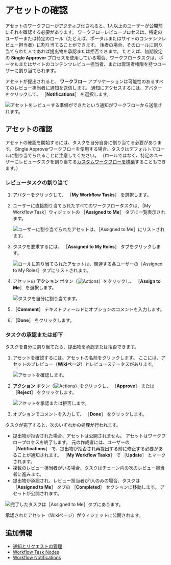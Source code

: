# アセットの確認

アセットのワークフローが[アクティブ化](./activating-workflow.md)されると、1人以上のユーザーが公開前にそれを確認する必要があります。 ワークフローレビュープロセスは、特定のユーザーまたは特定のロール（たとえば、ポータルまたはサイトのコンテンツレビュー担当者）に割り当てることができます。 後者の場合、そのロールに割り当てられた人であれば提出物を承認または拒否できます。 たとえば、初期設定の **Single Approver** プロセスを使用している場合、ワークフロータスクは、ポータルまたはサイトのコンテンツレビュー担当者、または管理者権限を持つユーザーに割り当てられます。

アセットが提出されると、 **ワークフロー** アプリケーションは可能性のあるすべてのレビュー担当者に通知を送信します。 通知にアクセスするには、アバターをクリックして、 ［**Notifications**］ を選択します。

![アセットをレビューする準備ができたという通知がワークフローから送信されます。](./reviewing-assets/images/01.png)

<a name="reviewing-an-asset" />

## アセットの確認

アセットの確認を開始するには、タスクを自分自身に割り当てる必要があります。 Single Approverワークフローを使用する場合、タスクはデフォルトでロールに割り当てられることに注意してください。 （ロールではなく、特定のユーザーにレビュータスクを割り当てる[カスタムワークフローを構築](../designing-and-managing-workflows/building-workflows.md)することもできます。）

### レビュータスクの割り当て

1. アバターをクリックして、 ［**My Workflow Tasks**］ を選択します。
1. ユーザーに直接割り当てられたすべてのワークフロータスクは、［My Workflow Task］ウィジェットの ［**Assigned to Me**］ タブに一覧表示されます。

    ![ユーザーに割り当てられたアセットは、［Assigned to Me］にリストされます。](./reviewing-assets/images/02.png)

1. タスクを要求するには、 ［**Assigned to My Roles**］ タブをクリックします。

    ![ロールに割り当てられたアセットは、関連する各ユーザーの［Assigned to My Roles］タブにリストされます。](./reviewing-assets/images/03.png)

1. アセットの **アクション** ボタン（![Actions](../../../images/icon-actions.png)）をクリックし、 ［**Assign to Me**］ を選択します。

    ![タスクを自分に割り当てます。](./reviewing-assets/images/04.png)

1. ［**Comment**］ テキストフィールドにオプションのコメントを入力します。
1. ［**Done**］ をクリックします。

### タスクの承認または却下

タスクを自分に割り当てたら、提出物を承認または拒否できます。

1. アセットを確認するには、アセットの名前をクリックします。 ここには、アセットのプレビュー（**Wikiページ**）とレビューステータスがあります。

    ![アセットを確認します。](./reviewing-assets/images/05.png)

1. **アクション** ボタン（![Actions](../../../images/icon-actions.png)）をクリックし、 ［**Approve**］ または ［**Reject**］ をクリックします。

     ![アセットを承認または拒否します。](./reviewing-assets/images/06.png)

1. オプションでコメントを入力して、 ［**Done**］ をクリックします。

タスクが完了すると、次のいずれかの処理が行われます。

* 提出物が拒否された場合、アセットは公開されません。 アセットはワークフロープロセスを終了します。 元の作成者には、ユーザーの ［**Notifications**］ で、提出物が拒否され再提出する前に修正する必要があることが通知されます。 ［**My Workflow Tasks**］ で ［**Update**］ とマークされます。
* 複数のレビュー担当者がいる場合、タスクはチェーン内の次のレビュー担当者に進みます。
* 提出物が承認され、レビュー担当者が1人のみの場合、タスクは ［**Assigned to Me**］ タブの ［**Completed**］ セクションに移動します。 アセットが公開されます。

![完了したタスクは［Assigned to Me］タブにあります。](./reviewing-assets/images/07.png)

承認されたアセット（Wikiページ）がウィジェットに公開されます。

<a name="additional-information" />

## 追加情報

* [通知とリクエストの管理](../../../collaboration-and-social/notifications-and-requests/user-guide/managing-notifications-and-requests.md)
* [Workflow Task Nodes](../developer-guide/workflow-task-node-reference.md)
* [Workflow Notifications](https://help.liferay.com/hc/articles/360028834772-Workflow-Notifications)
